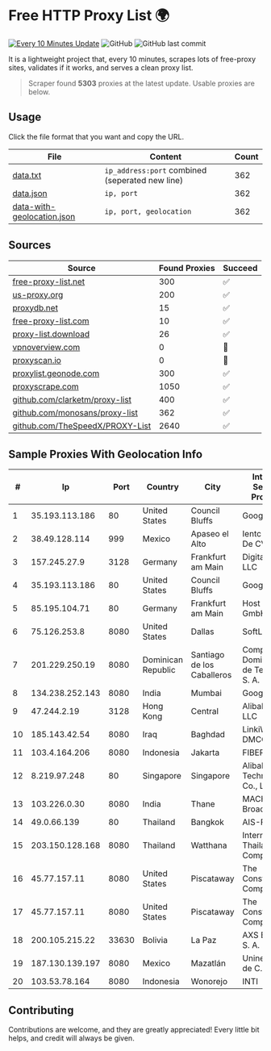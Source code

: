 
# Free HTTP Proxy List 🌍

[![Every 10 Minutes Update](https://github.com/mertguvencli/http-proxy-list/actions/workflows/main.yml/badge.svg?branch=main)](https://github.com/mertguvencli/http-proxy-list/actions/workflows/main.yml)
![GitHub](https://img.shields.io/github/license/mertguvencli/http-proxy-list)
![GitHub last commit](https://img.shields.io/github/last-commit/mertguvencli/http-proxy-list)

It is a lightweight project that, every 10 minutes, scrapes lots of free-proxy sites, validates if it works, and serves a clean proxy list.


> Scraper found **5303** proxies at the latest update. Usable proxies are below.

## Usage

Click the file format that you want and copy the URL.


|File|Content|Count|
|----|-------|-----|
|[data.txt](https://raw.githubusercontent.com/mertguvencli/http-proxy-list/main/proxy-list/data.txt)|`ip_address:port` combined (seperated new line)|362|
|[data.json](https://raw.githubusercontent.com/mertguvencli/http-proxy-list/main/proxy-list/data.json)|`ip, port`|362|
|[data-with-geolocation.json](https://raw.githubusercontent.com/mertguvencli/http-proxy-list/main/proxy-list/data-with-geolocation.json)|`ip, port, geolocation`|362|

## Sources

|Source|Found Proxies|Succeed|
|------|-------------|-------|
|[free-proxy-list.net](https://free-proxy-list.net)|300|✅|
|[us-proxy.org](https://www.us-proxy.org)|200|✅|
|[proxydb.net](http://proxydb.net)|15|✅|
|[free-proxy-list.com](https://free-proxy-list.com/?page=&port=&type%5B%5D=http&type%5B%5D=https&up_time=0&search=Search)|10|✅|
|[proxy-list.download](https://www.proxy-list.download/HTTP)|26|✅|
|[vpnoverview.com](https://vpnoverview.com/privacy/anonymous-browsing/free-proxy-servers)|0|🚫|
|[proxyscan.io](https://www.proxyscan.io)|0|🚫|
|[proxylist.geonode.com](https://proxylist.geonode.com/api/proxy-list?limit=300&page=1&sort_by=lastChecked&sort_type=desc&protocols=http,https)|300|✅|
|[proxyscrape.com](https://api.proxyscrape.com/v2/?request=displayproxies&protocol=http&timeout=10000&country=all&ssl=all&anonymity=all)|1050|✅|
|[github.com/clarketm/proxy-list](https://raw.githubusercontent.com/clarketm/proxy-list/master/proxy-list-raw.txt)|400|✅|
|[github.com/monosans/proxy-list](https://raw.githubusercontent.com/monosans/proxy-list/main/proxies/http.txt)|362|✅|
|[github.com/TheSpeedX/PROXY-List](https://raw.githubusercontent.com/TheSpeedX/PROXY-List/master/http.txt)|2640|✅|


## Sample Proxies With Geolocation Info

|#|Ip|Port|Country|City|Internet Service Provider|
|-|--|----|-------|----|-------------------------|
|1|35.193.113.186|80|United States|Council Bluffs|Google LLC|
|2|38.49.128.114|999|Mexico|Apaseo el Alto|Ientc S De RL De CV|
|3|157.245.27.9|3128|Germany|Frankfurt am Main|DigitalOcean, LLC|
|4|35.193.113.186|80|United States|Council Bluffs|Google LLC|
|5|85.195.104.71|80|Germany|Frankfurt am Main|Host Europe GmbH|
|6|75.126.253.8|8080|United States|Dallas|SoftLayer|
|7|201.229.250.19|8080|Dominican Republic|Santiago de los Caballeros|Compañía Dominicana de Teléfonos S. A.|
|8|134.238.252.143|8080|India|Mumbai|Google LLC|
|9|47.244.2.19|3128|Hong Kong|Central|Alibaba.com LLC|
|10|185.143.42.54|8080|Iraq|Baghdad|LinkiWay DMCC|
|11|103.4.164.206|8080|Indonesia|Jakarta|FIBERNET|
|12|8.219.97.248|80|Singapore|Singapore|Alibaba (US) Technology Co., Ltd.|
|13|103.226.0.30|8080|India|Thane|MACH1 Broadband|
|14|49.0.66.139|80|Thailand|Bangkok|AIS-Fibre|
|15|203.150.128.168|8080|Thailand|Watthana|Internet Thailand Company Ltd|
|16|45.77.157.11|8080|United States|Piscataway|The Constant Company|
|17|45.77.157.11|8080|United States|Piscataway|The Constant Company|
|18|200.105.215.22|33630|Bolivia|La Paz|AXS Bolivia S. A.|
|19|187.130.139.197|8080|Mexico|Mazatlán|Uninet S.A. de C.V.|
|20|103.53.78.164|8080|Indonesia|Wonorejo|INTI|



## Contributing

Contributions are welcome, and they are greatly appreciated! Every
little bit helps, and credit will always be given.

